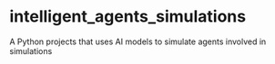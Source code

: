 # intelligent_agents_simulations
A Python projects that uses AI models to simulate agents involved in simulations
